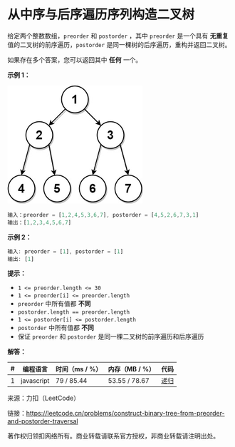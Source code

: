 # 从中序与后序遍历序列构造二叉树

给定两个整数数组，`preorder` 和 `postorder` ，其中 `preorder` 是一个具有 **无重复** 值的二叉树的前序遍历，`postorder` 是同一棵树的后序遍历，重构并返回二叉树。

如果存在多个答案，您可以返回其中 **任何** 一个。

**示例 1：**

![示例1](./eg1.jpeg)

``` javascript
输入：preorder = [1,2,4,5,3,6,7], postorder = [4,5,2,6,7,3,1]
输出：[1,2,3,4,5,6,7]
```

**示例 2：**

``` javascript
输入: preorder = [1], postorder = [1]
输出: [1]
```

**提示：**

- `1 <= preorder.length <= 30`
- `1 <= preorder[i] <= preorder.length`
- `preorder` 中所有值都 **不同**
- `postorder.length == preorder.length`
- `1 <= postorder[i] <= postorder.length`
- `postorder` 中所有值都 **不同**
- 保证 `preorder` 和 `postorder` 是同一棵二叉树的前序遍历和后序遍历

**解答：**

**#**|**编程语言**|**时间（ms / %）**|**内存（MB / %）**|**代码**
--|--|--|--|--
1|javascript|79 / 85.44|53.55 / 78.67|[递归](./javascript/ac_v1.js)

来源：力扣（LeetCode）

链接：https://leetcode.cn/problems/construct-binary-tree-from-preorder-and-postorder-traversal

著作权归领扣网络所有。商业转载请联系官方授权，非商业转载请注明出处。
